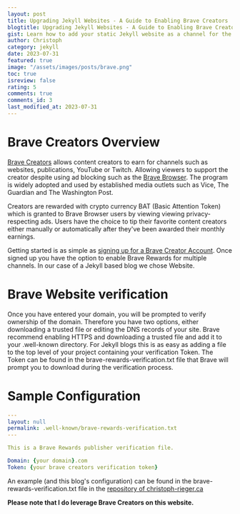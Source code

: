 ```yaml
---
layout: post
title: Upgrading Jekyll Websites - A Guide to Enabling Brave Creators
blogtitle: Upgrading Jekyll Websites - A Guide to Enabling Brave Creators
gist: Learn how to add your static Jekyll website as a channel for the Brave Creators program
author: Christoph
category: jekyll
date: 2023-07-31
featured: true
image: "/assets/images/posts/brave.png"
toc: true
isreview: false
rating: 5
comments: true
comments_id: 3
last_modified_at: 2023-07-31
---
```


# Brave Creators Overview

[Brave Creators](https://creators.brave.com/) allows content creators to earn for channels such as websites, publications, YouTube or Twitch. Allowing viewers to support the creator despite using ad blocking such as the [Brave Browser](https://brave.com/). The program is widely adopted and used by established media outlets such as Vice, The Guardian and The Washington Post.

Creators are rewarded with crypto currency BAT (Basic Attention Token) which is granted to Brave Browser users by viewing viewing privacy-respecting ads. Users have the choice to tip their favorite content creators either manually or automatically after they've been awarded their monthly earnings.

Getting started is as simple as [signing up for a Brave Creator Account](https://creators.brave.com/sign-up). Once signed up you have the option to enable Brave Rewards for multiple channels. In our case of a Jekyll based blog we chose Website.

# Brave Website verification

Once you have entered your domain, you will be prompted to verify ownership of the domain. Therefore you have two options, either downloading a trusted file or editing the DNS records of your site. Brave recommend enabling HTTPS and downloading a trusted file and add it to your .well-known directory. For Jekyll blogs this is as easy as adding a file to the top level of your project containing your verification Token. The Token can be found in the brave-rewards-verification.txt file that Brave will prompt you to download during the verification process.

# Sample Configuration

```yaml
---
layout: null
permalink: .well-known/brave-rewards-verification.txt
---

This is a Brave Rewards publisher verification file.

Domain: {your domain}.com
Token: {your brave creators verification token}
```

An example (and this blog's configuration) can be found in the brave-rewards-verification.txt file in the [repository of christoph-rieger.ca](https://github.com/chphr/christoph-rieger/blob/main/brave-rewards-verification.txt)

**Please note that I do leverage Brave Creators on this website.**
